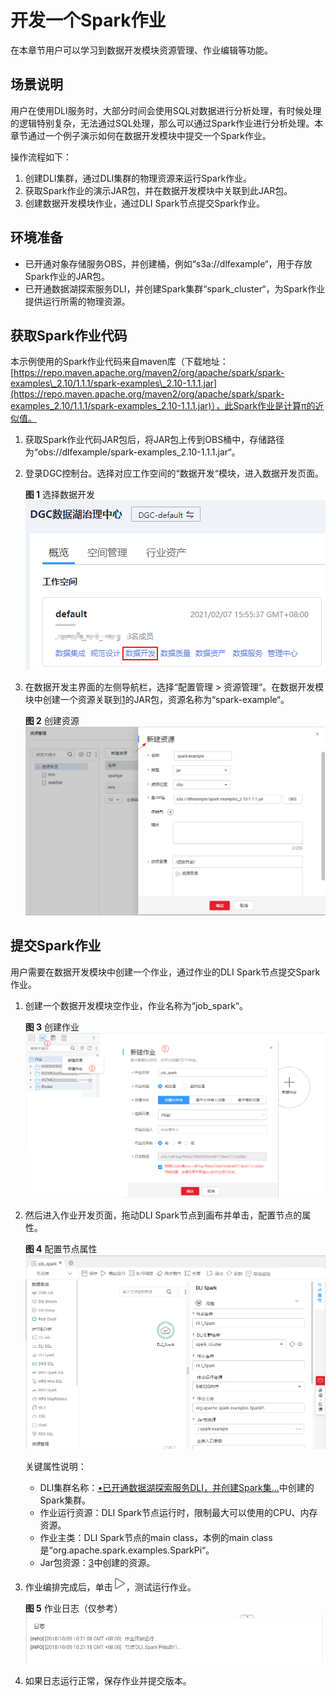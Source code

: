 # 开发一个Spark作业<a name="dgc_01_0521"></a>

在本章节用户可以学习到数据开发模块资源管理、作业编辑等功能。

## 场景说明<a name="zh-cn_topic_0127305014_section997812914303"></a>

用户在使用DLI服务时，大部分时间会使用SQL对数据进行分析处理，有时候处理的逻辑特别复杂，无法通过SQL处理，那么可以通过Spark作业进行分析处理。本章节通过一个例子演示如何在数据开发模块中提交一个Spark作业。

操作流程如下：

1.  创建DLI集群，通过DLI集群的物理资源来运行Spark作业。
2.  获取Spark作业的演示JAR包，并在数据开发模块中关联到此JAR包。
3.  创建数据开发模块作业，通过DLI Spark节点提交Spark作业。

## 环境准备<a name="zh-cn_topic_0127305014_section151881748103213"></a>

-   已开通对象存储服务OBS，并创建桶，例如“s3a://dlfexample“，用于存放Spark作业的JAR包。
-   <a name="zh-cn_topic_0127305014_li12147104114565"></a>已开通数据湖探索服务DLI，并创建Spark集群“spark\_cluster“，为Spark作业提供运行所需的物理资源。

## 获取Spark作业代码<a name="zh-cn_topic_0127305014_section973185620415"></a>

本示例使用的Spark作业代码来自maven库（下载地址：[https://repo.maven.apache.org/maven2/org/apache/spark/spark-examples\_2.10/1.1.1/spark-examples\_2.10-1.1.1.jar](https://repo.maven.apache.org/maven2/org/apache/spark/spark-examples_2.10/1.1.1/spark-examples_2.10-1.1.1.jar)），此Spark作业是计算π的近似值。

1.  <a name="zh-cn_topic_0127305014_li202617185718"></a>获取Spark作业代码JAR包后，将JAR包上传到OBS桶中，存储路径为“obs://dlfexample/spark-examples\_2.10-1.1.1.jar“。
2.  登录DGC控制台。选择对应工作空间的“数据开发“模块，进入数据开发页面。

    **图 1**  选择数据开发<a name="dgc_01_0423_fig746051541519"></a>  
    ![](figures/选择数据开发.png "选择数据开发")

3.  <a name="zh-cn_topic_0127305014_li95886261478"></a>在数据开发主界面的左侧导航栏，选择“配置管理  \>  资源管理“。在数据开发模块中创建一个资源关联到[1](#zh-cn_topic_0127305014_li202617185718)的JAR包，资源名称为“spark-example“。

    **图 2**  创建资源<a name="zh-cn_topic_0127305014_fig1964822591719"></a>  
    ![](figures/创建资源.png "创建资源")


## 提交Spark作业<a name="zh-cn_topic_0127305014_section24471416123914"></a>

用户需要在数据开发模块中创建一个作业，通过作业的DLI Spark节点提交Spark作业。

1.  创建一个数据开发模块空作业，作业名称为“job\_spark“。

    **图 3**  创建作业<a name="zh-cn_topic_0127305014_fig17440821181815"></a>  
    ![](figures/创建作业.png "创建作业")

2.  然后进入作业开发页面，拖动DLI Spark节点到画布并单击，配置节点的属性。

    **图 4**  配置节点属性<a name="zh-cn_topic_0127305014_fig4280516112019"></a>  
    ![](figures/配置节点属性.png "配置节点属性")

    关键属性说明：

    -   DLI集群名称：[•已开通数据湖探索服务DLI，并创建Spark集...](#zh-cn_topic_0127305014_li12147104114565)中创建的Spark集群。
    -   作业运行资源：DLI Spark节点运行时，限制最大可以使用的CPU、内存资源。
    -   作业主类：DLI Spark节点的main class，本例的main class是“org.apache.spark.examples.SparkPi“。
    -   Jar包资源：[3](#zh-cn_topic_0127305014_li95886261478)中创建的资源。

3.  作业编排完成后，单击![](figures/icon-dlf-job_test-51.png)，测试运行作业。

    **图 5**  作业日志（仅参考）<a name="zh-cn_topic_0127305014_fig325316594251"></a>  
    ![](figures/作业日志（仅参考）.png "作业日志（仅参考）")

4.  如果日志运行正常，保存作业并提交版本。


